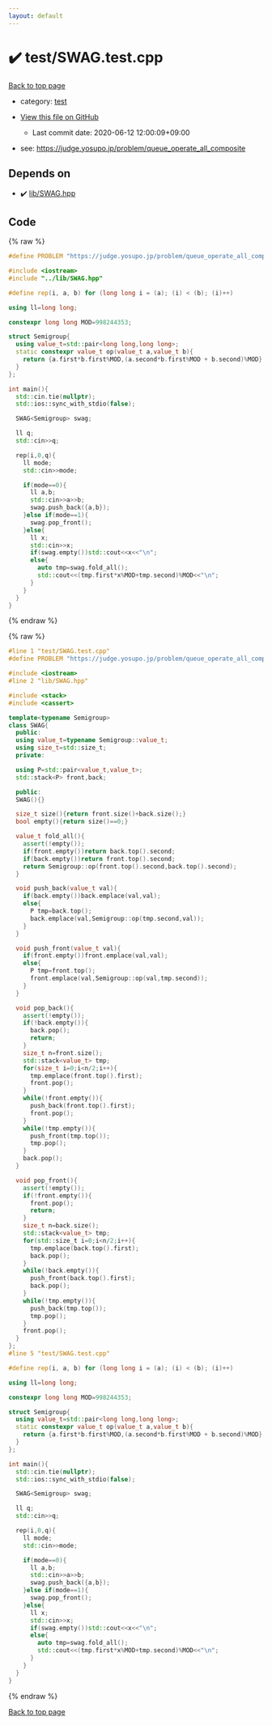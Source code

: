 ```yaml
---
layout: default
---
```


<!-- mathjax config similar to math.stackexchange -->
<script type="text/javascript" async
  src="https://cdnjs.cloudflare.com/ajax/libs/mathjax/2.7.5/MathJax.js?config=TeX-MML-AM_CHTML">
</script>
<script type="text/x-mathjax-config">
  MathJax.Hub.Config({
    TeX: { equationNumbers: { autoNumber: "AMS" }},
    tex2jax: {
      inlineMath: [ ['$','$'] ],
      processEscapes: true
    },
    "HTML-CSS": { matchFontHeight: false },
    displayAlign: "left",
    displayIndent: "2em"
  });
</script>

<script type="text/javascript" src="https://cdnjs.cloudflare.com/ajax/libs/jquery/3.4.1/jquery.min.js"></script>
<script src="https://cdn.jsdelivr.net/npm/jquery-balloon-js@1.1.2/jquery.balloon.min.js" integrity="sha256-ZEYs9VrgAeNuPvs15E39OsyOJaIkXEEt10fzxJ20+2I=" crossorigin="anonymous"></script>
<script type="text/javascript" src="../../assets/js/copy-button.js"></script>
<link rel="stylesheet" href="../../assets/css/copy-button.css" />


# :heavy_check_mark: test/SWAG.test.cpp

<a href="../../index.html">Back to top page</a>

* category: <a href="../../index.html#098f6bcd4621d373cade4e832627b4f6">test</a>
* <a href="{{ site.github.repository_url }}/blob/master/test/SWAG.test.cpp">View this file on GitHub</a>
    - Last commit date: 2020-06-12 12:00:09+09:00


* see: <a href="https://judge.yosupo.jp/problem/queue_operate_all_composite">https://judge.yosupo.jp/problem/queue_operate_all_composite</a>


## Depends on

* :heavy_check_mark: <a href="../../library/lib/SWAG.hpp.html">lib/SWAG.hpp</a>


## Code

<a id="unbundled"></a>
{% raw %}
```cpp
#define PROBLEM "https://judge.yosupo.jp/problem/queue_operate_all_composite"

#include <iostream>
#include "../lib/SWAG.hpp"

#define rep(i, a, b) for (long long i = (a); (i) < (b); (i)++)

using ll=long long;

constexpr long long MOD=998244353;

struct Semigroup{
  using value_t=std::pair<long long,long long>;
  static constexpr value_t op(value_t a,value_t b){
    return {a.first*b.first%MOD,(a.second*b.first%MOD + b.second)%MOD};
  }
};

int main(){
  std::cin.tie(nullptr);
  std::ios::sync_with_stdio(false);

  SWAG<Semigroup> swag;

  ll q;
  std::cin>>q;

  rep(i,0,q){
    ll mode;
    std::cin>>mode;

    if(mode==0){
      ll a,b;
      std::cin>>a>>b;
      swag.push_back({a,b});
    }else if(mode==1){
      swag.pop_front();
    }else{
      ll x;
      std::cin>>x;
      if(swag.empty())std::cout<<x<<"\n";
      else{
        auto tmp=swag.fold_all();
        std::cout<<(tmp.first*x%MOD+tmp.second)%MOD<<"\n";
      }
    }
  }
}
```
{% endraw %}

<a id="bundled"></a>
{% raw %}
```cpp
#line 1 "test/SWAG.test.cpp"
#define PROBLEM "https://judge.yosupo.jp/problem/queue_operate_all_composite"

#include <iostream>
#line 2 "lib/SWAG.hpp"

#include <stack>
#include <cassert>

template<typename Semigroup>
class SWAG{
  public:
  using value_t=typename Semigroup::value_t;
  using size_t=std::size_t;
  private:

  using P=std::pair<value_t,value_t>;
  std::stack<P> front,back;

  public:
  SWAG(){}

  size_t size(){return front.size()+back.size();}
  bool empty(){return size()==0;}

  value_t fold_all(){
    assert(!empty());
    if(front.empty())return back.top().second;
    if(back.empty())return front.top().second;
    return Semigroup::op(front.top().second,back.top().second);
  }

  void push_back(value_t val){
    if(back.empty())back.emplace(val,val);
    else{
      P tmp=back.top();
      back.emplace(val,Semigroup::op(tmp.second,val));
    }
  }

  void push_front(value_t val){
    if(front.empty())front.emplace(val,val);
    else{
      P tmp=front.top();
      front.emplace(val,Semigroup::op(val,tmp.second));
    }
  }

  void pop_back(){
    assert(!empty());
    if(!back.empty()){
      back.pop();
      return;
    }
    size_t n=front.size();
    std::stack<value_t> tmp;
    for(size_t i=0;i<n/2;i++){
      tmp.emplace(front.top().first);
      front.pop();
    }
    while(!front.empty()){
      push_back(front.top().first);
      front.pop();
    }
    while(!tmp.empty()){
      push_front(tmp.top());
      tmp.pop();
    }
    back.pop();
  }

  void pop_front(){
    assert(!empty());
    if(!front.empty()){
      front.pop();
      return;
    }
    size_t n=back.size();
    std::stack<value_t> tmp;
    for(std::size_t i=0;i<n/2;i++){
      tmp.emplace(back.top().first);
      back.pop();
    }
    while(!back.empty()){
      push_front(back.top().first);
      back.pop();
    }
    while(!tmp.empty()){
      push_back(tmp.top());
      tmp.pop();
    }
    front.pop();
  }
};
#line 5 "test/SWAG.test.cpp"

#define rep(i, a, b) for (long long i = (a); (i) < (b); (i)++)

using ll=long long;

constexpr long long MOD=998244353;

struct Semigroup{
  using value_t=std::pair<long long,long long>;
  static constexpr value_t op(value_t a,value_t b){
    return {a.first*b.first%MOD,(a.second*b.first%MOD + b.second)%MOD};
  }
};

int main(){
  std::cin.tie(nullptr);
  std::ios::sync_with_stdio(false);

  SWAG<Semigroup> swag;

  ll q;
  std::cin>>q;

  rep(i,0,q){
    ll mode;
    std::cin>>mode;

    if(mode==0){
      ll a,b;
      std::cin>>a>>b;
      swag.push_back({a,b});
    }else if(mode==1){
      swag.pop_front();
    }else{
      ll x;
      std::cin>>x;
      if(swag.empty())std::cout<<x<<"\n";
      else{
        auto tmp=swag.fold_all();
        std::cout<<(tmp.first*x%MOD+tmp.second)%MOD<<"\n";
      }
    }
  }
}

```
{% endraw %}

<a href="../../index.html">Back to top page</a>

